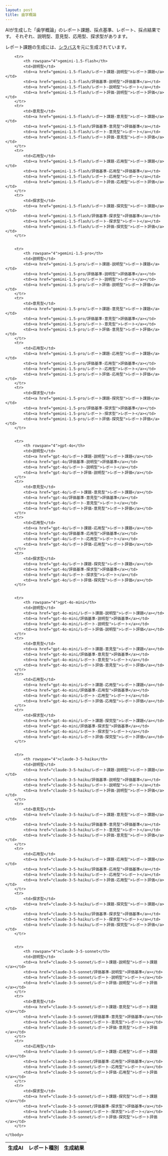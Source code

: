 ```yaml
---
layout: post
title: 歯学概論
---
```


AIが生成した「歯学概論」のレポート課題、採点基準、レポート、採点結果です。
それぞれ、説明型、意見型、応用型、探求型があります。

レポート課題の生成には、[]()[シラバス](シラバス.md)を元に生成されています。

<table>
    <thead>
        <tr>
            <th>生成AI</th>
            <th>レポート種別</th>
            <th colspan="4">生成結果</th>
        </tr>
    </thead>
    <tbody>
        
        <tr>
            <th rowspan="4">gemini-1.5-flash</th>
            <td>説明型</td>
            <td><a href="gemini-1.5-flash/レポート課題-説明型">レポート課題</a></td>
            <td><a href="gemini-1.5-flash/評価基準-説明型">評価基準</a></td>
            <td><a href="gemini-1.5-flash/レポート-説明型">レポート</a></td>
            <td><a href="gemini-1.5-flash/レポート評価-説明型">レポート評価</a></td>
        </tr>
        <tr>
            <td>意見型</td>
            <td><a href="gemini-1.5-flash/レポート課題-意見型">レポート課題</a></td>
            <td><a href="gemini-1.5-flash/評価基準-意見型">評価基準</a></td>
            <td><a href="gemini-1.5-flash/レポート-意見型">レポート</a></td>
            <td><a href="gemini-1.5-flash/レポート評価-意見型">レポート評価</a></td>
        </tr>
        <tr>
            <td>応用型</td>
            <td><a href="gemini-1.5-flash/レポート課題-応用型">レポート課題</a></td>
            <td><a href="gemini-1.5-flash/評価基準-応用型">評価基準</a></td>
            <td><a href="gemini-1.5-flash/レポート-応用型">レポート</a></td>
            <td><a href="gemini-1.5-flash/レポート評価-応用型">レポート評価</a></td>
        </tr>
        <tr>
            <td>探求型</td>
            <td><a href="gemini-1.5-flash/レポート課題-探究型">レポート課題</a></td>
            <td><a href="gemini-1.5-flash/評価基準-探求型">評価基準</a></td>
            <td><a href="gemini-1.5-flash/レポート-探求型">レポート</a></td>
            <td><a href="gemini-1.5-flash/レポート評価-探究型">レポート評価</a></td>
        </tr>
    

        <tr>
            <th rowspan="4">gemini-1.5-pro</th>
            <td>説明型</td>
            <td><a href="gemini-1.5-pro/レポート課題-説明型">レポート課題</a></td>
            <td><a href="gemini-1.5-pro/評価基準-説明型">評価基準</a></td>
            <td><a href="gemini-1.5-pro/レポート-説明型">レポート</a></td>
            <td><a href="gemini-1.5-pro/レポート評価-説明型">レポート評価</a></td>
        </tr>
        <tr>
            <td>意見型</td>
            <td><a href="gemini-1.5-pro/レポート課題-意見型">レポート課題</a></td>
            <td><a href="gemini-1.5-pro/評価基準-意見型">評価基準</a></td>
            <td><a href="gemini-1.5-pro/レポート-意見型">レポート</a></td>
            <td><a href="gemini-1.5-pro/レポート評価-意見型">レポート評価</a></td>
        </tr>
        <tr>
            <td>応用型</td>
            <td><a href="gemini-1.5-pro/レポート課題-応用型">レポート課題</a></td>
            <td><a href="gemini-1.5-pro/評価基準-応用型">評価基準</a></td>
            <td><a href="gemini-1.5-pro/レポート-応用型">レポート</a></td>
            <td><a href="gemini-1.5-pro/レポート評価-応用型">レポート評価</a></td>
        </tr>
        <tr>
            <td>探求型</td>
            <td><a href="gemini-1.5-pro/レポート課題-探究型">レポート課題</a></td>
            <td><a href="gemini-1.5-pro/評価基準-探求型">評価基準</a></td>
            <td><a href="gemini-1.5-pro/レポート-探求型">レポート</a></td>
            <td><a href="gemini-1.5-pro/レポート評価-探究型">レポート評価</a></td>
        </tr>
    

        <tr>
            <th rowspan="4">gpt-4o</th>
            <td>説明型</td>
            <td><a href="gpt-4o/レポート課題-説明型">レポート課題</a></td>
            <td><a href="gpt-4o/評価基準-説明型">評価基準</a></td>
            <td><a href="gpt-4o/レポート-説明型">レポート</a></td>
            <td><a href="gpt-4o/レポート評価-説明型">レポート評価</a></td>
        </tr>
        <tr>
            <td>意見型</td>
            <td><a href="gpt-4o/レポート課題-意見型">レポート課題</a></td>
            <td><a href="gpt-4o/評価基準-意見型">評価基準</a></td>
            <td><a href="gpt-4o/レポート-意見型">レポート</a></td>
            <td><a href="gpt-4o/レポート評価-意見型">レポート評価</a></td>
        </tr>
        <tr>
            <td>応用型</td>
            <td><a href="gpt-4o/レポート課題-応用型">レポート課題</a></td>
            <td><a href="gpt-4o/評価基準-応用型">評価基準</a></td>
            <td><a href="gpt-4o/レポート-応用型">レポート</a></td>
            <td><a href="gpt-4o/レポート評価-応用型">レポート評価</a></td>
        </tr>
        <tr>
            <td>探求型</td>
            <td><a href="gpt-4o/レポート課題-探究型">レポート課題</a></td>
            <td><a href="gpt-4o/評価基準-探求型">評価基準</a></td>
            <td><a href="gpt-4o/レポート-探求型">レポート</a></td>
            <td><a href="gpt-4o/レポート評価-探究型">レポート評価</a></td>
        </tr>
    

        <tr>
            <th rowspan="4">gpt-4o-mini</th>
            <td>説明型</td>
            <td><a href="gpt-4o-mini/レポート課題-説明型">レポート課題</a></td>
            <td><a href="gpt-4o-mini/評価基準-説明型">評価基準</a></td>
            <td><a href="gpt-4o-mini/レポート-説明型">レポート</a></td>
            <td><a href="gpt-4o-mini/レポート評価-説明型">レポート評価</a></td>
        </tr>
        <tr>
            <td>意見型</td>
            <td><a href="gpt-4o-mini/レポート課題-意見型">レポート課題</a></td>
            <td><a href="gpt-4o-mini/評価基準-意見型">評価基準</a></td>
            <td><a href="gpt-4o-mini/レポート-意見型">レポート</a></td>
            <td><a href="gpt-4o-mini/レポート評価-意見型">レポート評価</a></td>
        </tr>
        <tr>
            <td>応用型</td>
            <td><a href="gpt-4o-mini/レポート課題-応用型">レポート課題</a></td>
            <td><a href="gpt-4o-mini/評価基準-応用型">評価基準</a></td>
            <td><a href="gpt-4o-mini/レポート-応用型">レポート</a></td>
            <td><a href="gpt-4o-mini/レポート評価-応用型">レポート評価</a></td>
        </tr>
        <tr>
            <td>探求型</td>
            <td><a href="gpt-4o-mini/レポート課題-探究型">レポート課題</a></td>
            <td><a href="gpt-4o-mini/評価基準-探求型">評価基準</a></td>
            <td><a href="gpt-4o-mini/レポート-探求型">レポート</a></td>
            <td><a href="gpt-4o-mini/レポート評価-探究型">レポート評価</a></td>
        </tr>
    

        <tr>
            <th rowspan="4">claude-3-5-haiku</th>
            <td>説明型</td>
            <td><a href="claude-3-5-haiku/レポート課題-説明型">レポート課題</a></td>
            <td><a href="claude-3-5-haiku/評価基準-説明型">評価基準</a></td>
            <td><a href="claude-3-5-haiku/レポート-説明型">レポート</a></td>
            <td><a href="claude-3-5-haiku/レポート評価-説明型">レポート評価</a></td>
        </tr>
        <tr>
            <td>意見型</td>
            <td><a href="claude-3-5-haiku/レポート課題-意見型">レポート課題</a></td>
            <td><a href="claude-3-5-haiku/評価基準-意見型">評価基準</a></td>
            <td><a href="claude-3-5-haiku/レポート-意見型">レポート</a></td>
            <td><a href="claude-3-5-haiku/レポート評価-意見型">レポート評価</a></td>
        </tr>
        <tr>
            <td>応用型</td>
            <td><a href="claude-3-5-haiku/レポート課題-応用型">レポート課題</a></td>
            <td><a href="claude-3-5-haiku/評価基準-応用型">評価基準</a></td>
            <td><a href="claude-3-5-haiku/レポート-応用型">レポート</a></td>
            <td><a href="claude-3-5-haiku/レポート評価-応用型">レポート評価</a></td>
        </tr>
        <tr>
            <td>探求型</td>
            <td><a href="claude-3-5-haiku/レポート課題-探究型">レポート課題</a></td>
            <td><a href="claude-3-5-haiku/評価基準-探求型">評価基準</a></td>
            <td><a href="claude-3-5-haiku/レポート-探求型">レポート</a></td>
            <td><a href="claude-3-5-haiku/レポート評価-探究型">レポート評価</a></td>
        </tr>
    

        <tr>
            <th rowspan="4">claude-3-5-sonnet</th>
            <td>説明型</td>
            <td><a href="claude-3-5-sonnet/レポート課題-説明型">レポート課題</a></td>
            <td><a href="claude-3-5-sonnet/評価基準-説明型">評価基準</a></td>
            <td><a href="claude-3-5-sonnet/レポート-説明型">レポート</a></td>
            <td><a href="claude-3-5-sonnet/レポート評価-説明型">レポート評価</a></td>
        </tr>
        <tr>
            <td>意見型</td>
            <td><a href="claude-3-5-sonnet/レポート課題-意見型">レポート課題</a></td>
            <td><a href="claude-3-5-sonnet/評価基準-意見型">評価基準</a></td>
            <td><a href="claude-3-5-sonnet/レポート-意見型">レポート</a></td>
            <td><a href="claude-3-5-sonnet/レポート評価-意見型">レポート評価</a></td>
        </tr>
        <tr>
            <td>応用型</td>
            <td><a href="claude-3-5-sonnet/レポート課題-応用型">レポート課題</a></td>
            <td><a href="claude-3-5-sonnet/評価基準-応用型">評価基準</a></td>
            <td><a href="claude-3-5-sonnet/レポート-応用型">レポート</a></td>
            <td><a href="claude-3-5-sonnet/レポート評価-応用型">レポート評価</a></td>
        </tr>
        <tr>
            <td>探求型</td>
            <td><a href="claude-3-5-sonnet/レポート課題-探究型">レポート課題</a></td>
            <td><a href="claude-3-5-sonnet/評価基準-探求型">評価基準</a></td>
            <td><a href="claude-3-5-sonnet/レポート-探求型">レポート</a></td>
            <td><a href="claude-3-5-sonnet/レポート評価-探究型">レポート評価</a></td>
        </tr>
    
    </tbody>
</table>